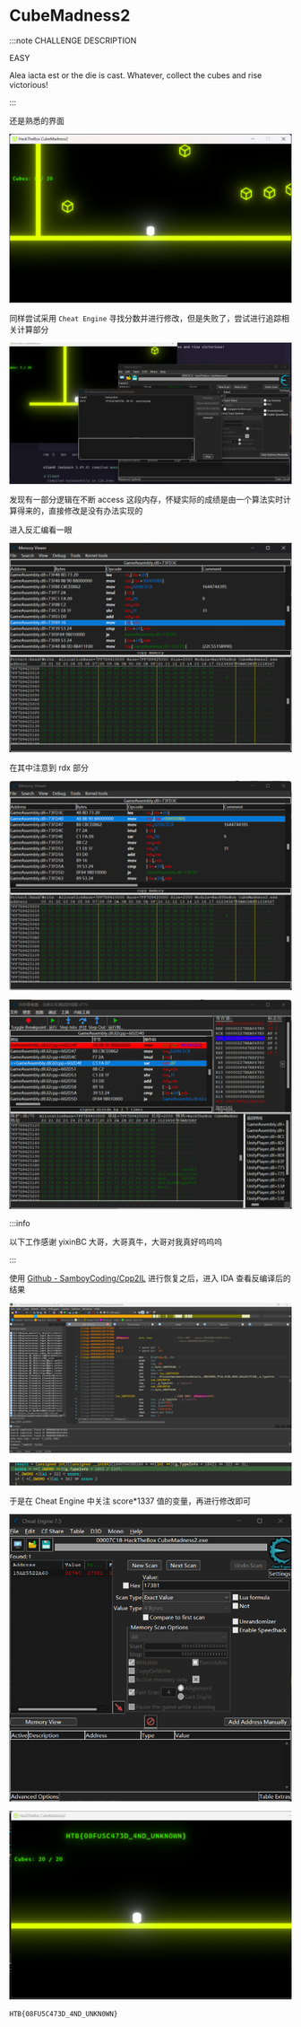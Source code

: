 # CubeMadness2

:::note CHALLENGE DESCRIPTION

EASY

Alea iacta est or the die is cast. Whatever, collect the cubes and rise victorious!

:::

还是熟悉的界面

![img](img/image_20240309-000953.png)

同样尝试采用 `Cheat Engine` 寻找分数并进行修改，但是失败了，尝试进行追踪相关计算部分

![img](img/image_20240323-002325.png)

发现有一部分逻辑在不断 access 这段内存，怀疑实际的成绩是由一个算法实时计算得来的，直接修改是没有办法实现的

进入反汇编看一眼

![img](img/image_20240324-002426.png)

在其中注意到 rdx 部分

![img](img/image_20240325-002548.png)

![img](img/image_20240346-004644.png)

:::info

以下工作感谢 yixinBC 大哥，大哥真牛，大哥对我真好呜呜呜

:::

使用 [Github - SamboyCoding/Cpp2IL](https://github.com/SamboyCoding/Cpp2IL) 进行恢复之后，进入 IDA 查看反编译后的结果

![img](img/image_20240348-184834.png)

![img](img/image_20240349-184916.png)

于是在 Cheat Engine 中关注 score*1337 值的变量，再进行修改即可

![img](img/image_20240350-185002.png)

![img](img/image_20240350-185017.png)

```plaintext title="Flag"
HTB{08FU5C473D_4ND_UNKN0WN}
```
